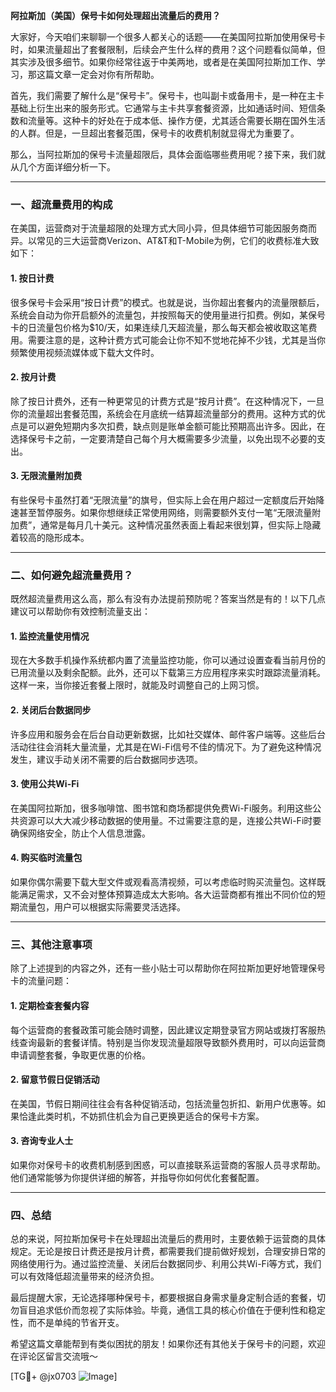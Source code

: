 **阿拉斯加（美国）保号卡如何处理超出流量后的费用？**

大家好，今天咱们来聊聊一个很多人都关心的话题——在美国阿拉斯加使用保号卡时，如果流量超出了套餐限制，后续会产生什么样的费用？这个问题看似简单，但其实涉及很多细节。如果你经常往返于中美两地，或者是在美国阿拉斯加工作、学习，那这篇文章一定会对你有所帮助。

首先，我们需要了解什么是“保号卡”。保号卡，也叫副卡或备用卡，是一种在主卡基础上衍生出来的服务形式。它通常与主卡共享套餐资源，比如通话时间、短信条数和流量等。这种卡的好处在于成本低、操作方便，尤其适合需要长期在国外生活的人群。但是，一旦超出套餐范围，保号卡的收费机制就显得尤为重要了。

那么，当阿拉斯加的保号卡流量超限后，具体会面临哪些费用呢？接下来，我们就从几个方面详细分析一下。

---

### 一、超流量费用的构成

在美国，运营商对于流量超限的处理方式大同小异，但具体细节可能因服务商而异。以常见的三大运营商Verizon、AT&T和T-Mobile为例，它们的收费标准大致如下：

#### 1. **按日计费**
很多保号卡会采用“按日计费”的模式。也就是说，当你超出套餐内的流量限额后，系统会自动为你开启额外的流量包，并按照每天的使用量进行扣费。例如，某保号卡的日流量包价格为$10/天，如果连续几天超流量，那么每天都会被收取这笔费用。需要注意的是，这种计费方式可能会让你不知不觉地花掉不少钱，尤其是当你频繁使用视频流媒体或下载大文件时。

#### 2. **按月计费**
除了按日计费外，还有一种更常见的计费方式是“按月计费”。在这种情况下，一旦你的流量超出套餐范围，系统会在月底统一结算超流量部分的费用。这种方式的优点是可以避免短期内多次扣费，缺点则是账单金额可能比预期高出许多。因此，在选择保号卡之前，一定要清楚自己每个月大概需要多少流量，以免出现不必要的支出。

#### 3. **无限流量附加费**
有些保号卡虽然打着“无限流量”的旗号，但实际上会在用户超过一定额度后开始降速甚至暂停服务。如果你想继续正常使用网络，则需要额外支付一笔“无限流量附加费”，通常是每月几十美元。这种情况虽然表面上看起来很划算，但实际上隐藏着较高的隐形成本。

---

### 二、如何避免超流量费用？

既然超流量费用这么高，那么有没有办法提前预防呢？答案当然是有的！以下几点建议可以帮助你有效控制流量支出：

#### 1. **监控流量使用情况**
现在大多数手机操作系统都内置了流量监控功能，你可以通过设置查看当前月份的已用流量以及剩余配额。此外，还可以下载第三方应用程序来实时跟踪流量消耗。这样一来，当你接近套餐上限时，就能及时调整自己的上网习惯。

#### 2. **关闭后台数据同步**
许多应用和服务会在后台自动更新数据，比如社交媒体、邮件客户端等。这些后台活动往往会消耗大量流量，尤其是在Wi-Fi信号不佳的情况下。为了避免这种情况发生，建议手动关闭不需要的后台数据同步选项。

#### 3. **使用公共Wi-Fi**
在美国阿拉斯加，很多咖啡馆、图书馆和商场都提供免费Wi-Fi服务。利用这些公共资源可以大大减少移动数据的使用量。不过需要注意的是，连接公共Wi-Fi时要确保网络安全，防止个人信息泄露。

#### 4. **购买临时流量包**
如果你偶尔需要下载大型文件或观看高清视频，可以考虑临时购买流量包。这样既能满足需求，又不会对整体预算造成太大影响。各大运营商都有推出不同价位的短期流量包，用户可以根据实际需要灵活选择。

---

### 三、其他注意事项

除了上述提到的内容之外，还有一些小贴士可以帮助你在阿拉斯加更好地管理保号卡的流量问题：

#### 1. **定期检查套餐内容**
每个运营商的套餐政策可能会随时调整，因此建议定期登录官方网站或拨打客服热线查询最新的套餐详情。特别是当你发现流量超限导致额外费用时，可以向运营商申请调整套餐，争取更优惠的价格。

#### 2. **留意节假日促销活动**
在美国，节假日期间往往会有各种促销活动，包括流量包折扣、新用户优惠等。如果恰逢此类时机，不妨抓住机会为自己更换更适合的保号卡方案。

#### 3. **咨询专业人士**
如果你对保号卡的收费机制感到困惑，可以直接联系运营商的客服人员寻求帮助。他们通常能够为你提供详细的解答，并指导你如何优化套餐配置。

---

### 四、总结

总的来说，阿拉斯加保号卡在处理超出流量后的费用时，主要依赖于运营商的具体规定。无论是按日计费还是按月计费，都需要我们提前做好规划，合理安排日常的网络使用行为。通过监控流量、关闭后台数据同步、利用公共Wi-Fi等方式，我们可以有效降低超流量带来的经济负担。

最后提醒大家，无论选择哪种保号卡，都要根据自身需求量身定制合适的套餐，切勿盲目追求低价而忽视了实际体验。毕竟，通信工具的核心价值在于便利性和稳定性，而不是单纯的节省开支。

希望这篇文章能帮到有类似困扰的朋友！如果你还有其他关于保号卡的问题，欢迎在评论区留言交流哦～ 

[TG💪+ @jx0703 ![Image](https://github.com/user-attachments/assets/dbca1d08-cadb-493c-b0ec-ad6f7a83f270)]